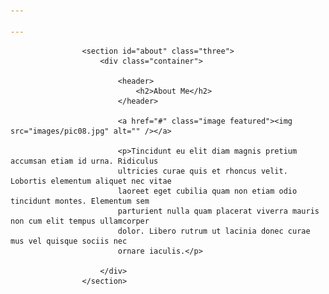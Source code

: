 ```yaml
---

---
```


<!-- About Me -->
					<section id="about" class="three">
						<div class="container">

							<header>
								<h2>About Me</h2>
							</header>

							<a href="#" class="image featured"><img src="images/pic08.jpg" alt="" /></a>
							
							<p>Tincidunt eu elit diam magnis pretium accumsan etiam id urna. Ridiculus 
							ultricies curae quis et rhoncus velit. Lobortis elementum aliquet nec vitae 
							laoreet eget cubilia quam non etiam odio tincidunt montes. Elementum sem 
							parturient nulla quam placerat viverra mauris non cum elit tempus ullamcorper 
							dolor. Libero rutrum ut lacinia donec curae mus vel quisque sociis nec 
							ornare iaculis.</p>

						</div>
					</section>

